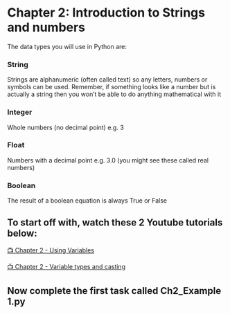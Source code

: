 # Chapter 2: Introduction to Strings and numbers

The data types you will use in Python are:

### String
Strings are alphanumeric (often called text) so any letters, numbers or symbols can be used. Remember, if something looks like a number but is actually a string then you won’t be able to do anything mathematical with it
### Integer
Whole numbers (no decimal point) e.g. 3
### Float
Numbers with a decimal point e.g. 3.0 (you might see these called real numbers)
### Boolean 
The result of a boolean equation is always True or False

## To start off with, watch these 2 Youtube tutorials below:

[:tv: Chapter 2 - Using Variables](https://www.youtube.com/watch?v=h1IIG7tMaBM&list=PL_EbyzYKBbbVa4yBZsmkgH08YCDXe_qMX&index=5)

[:tv: Chapter 2 - Variable types and casting](https://www.youtube.com/watch?v=_3cbP27yTU8&list=PL_EbyzYKBbbVa4yBZsmkgH08YCDXe_qMX&index=6)

## Now complete the first task called Ch2_Example 1.py       
